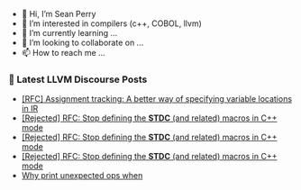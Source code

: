 - 👋 Hi, I’m Sean Perry
- 👀 I’m interested in compilers (c++, COBOL, llvm)
- 🌱 I’m currently learning ...
- 💞️ I’m looking to collaborate on ...
- 📫 How to reach me ...

<!---
s66perry/s66perry is a ✨ special ✨ repository because its `README.md` (this file) appears on your GitHub profile.
You can click the Preview link to take a look at your changes.
--->
### 📕 Latest LLVM Discourse Posts

<!-- DISCOURSE-LLVM:START -->
- [[RFC] Assignment tracking: A better way of specifying variable locations in IR](https://discourse.llvm.org/t/rfc-assignment-tracking-a-better-way-of-specifying-variable-locations-in-ir/62367#post_9)
- [[Rejected] RFC: Stop defining the __STDC__ &lpar;and related&rpar; macros in C++ mode](https://discourse.llvm.org/t/rejected-rfc-stop-defining-the-stdc-and-related-macros-in-c-mode/62468#post_10)
- [[Rejected] RFC: Stop defining the __STDC__ &lpar;and related&rpar; macros in C++ mode](https://discourse.llvm.org/t/rejected-rfc-stop-defining-the-stdc-and-related-macros-in-c-mode/62468#post_9)
- [[Rejected] RFC: Stop defining the __STDC__ &lpar;and related&rpar; macros in C++ mode](https://discourse.llvm.org/t/rejected-rfc-stop-defining-the-stdc-and-related-macros-in-c-mode/62468#post_8)
- [Why print unexpected ops when](https://discourse.llvm.org/t/why-print-unexpected-ops-when/62487#post_2)
<!-- DISCOURSE-LLVM:END -->
